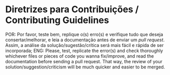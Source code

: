 # Diretrizes para Contribuições / Contributing Guidelines
POR: Por favor, teste bem, replique o(s) erro(s) e verifique tudo que deseja consertar/melhorar, e leia a documentação antes de enviar um *pull request*. Assim, a análise da solução/sugestão/crítica será mais fácil e rápida de ser incorporada;
ENG: Please, test, replicate the error(s) and check thoroughly whichever files or pieces of code you wanna fix/improve, and read the documentation before sending a pull request. That way, the review of your solution/suggestion/criticism will be much quicker and easier to be merged.